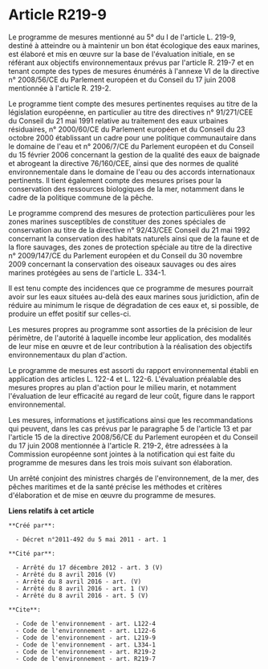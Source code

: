 # Article R219-9

Le programme de mesures mentionné au 5° du I de l'article L. 219-9, destiné à atteindre ou à maintenir un bon état écologique
des eaux marines, est élaboré et mis en œuvre sur la base de l'évaluation initiale, en se référant aux objectifs
environnementaux prévus par l'article R. 219-7 et en tenant compte des types de mesures énumérés à l'annexe VI de la
directive n° 2008/56/CE du Parlement européen et du Conseil du 17 juin 2008 mentionnée à l'article R. 219-2.

Le programme tient compte des mesures pertinentes requises au titre de la législation européenne, en particulier au titre des
directives n° 91/271/CEE du Conseil du 21 mai 1991 relative au traitement des eaux urbaines résiduaires, n° 2000/60/CE du
Parlement européen et du Conseil du 23 octobre 2000 établissant un cadre pour une politique communautaire dans le domaine de
l'eau et n° 2006/7/CE du Parlement européen et du Conseil du 15 février 2006 concernant la gestion de la qualité des eaux de
baignade et abrogeant la directive 76/160/CEE, ainsi que des normes de qualité environnementale dans le domaine de l'eau ou
des accords internationaux pertinents. Il tient également compte des mesures prises pour la conservation des ressources
biologiques de la mer, notamment dans le cadre de la politique commune de la pêche.

Le programme comprend des mesures de protection particulières pour les zones marines susceptibles de constituer des zones
spéciales de conservation au titre de la directive n° 92/43/CEE Conseil du 21 mai 1992 concernant la conservation des
habitats naturels ainsi que de la faune et de la flore sauvages, des zones de protection spéciale au titre de la directive n°
2009/147/CE du Parlement européen et du Conseil du 30 novembre 2009 concernant la conservation des oiseaux sauvages ou des
aires marines protégées au sens de l'article L. 334-1.

Il est tenu compte des incidences que ce programme de mesures pourrait avoir sur les eaux situées au-delà des eaux marines
sous juridiction, afin de réduire au minimum le risque de dégradation de ces eaux et, si possible, de produire un effet
positif sur celles-ci.

Les mesures propres au programme sont assorties de la précision de leur périmètre, de l'autorité à laquelle incombe leur
application, des modalités de leur mise en œuvre et de leur contribution à la réalisation des objectifs environnementaux du
plan d'action.

Le programme de mesures est assorti du rapport environnemental établi en application des articles L. 122-4 et L. 122-6.
L'évaluation préalable des mesures propres au plan d'action pour le milieu marin, et notamment l'évaluation de leur
efficacité au regard de leur coût, figure dans le rapport environnemental.

Les mesures, informations et justifications ainsi que les recommandations qui peuvent, dans les cas prévus par le paragraphe
5 de l'article 13 et par l'article 15 de la directive 2008/56/CE du Parlement européen et du Conseil du 17 juin 2008
mentionnée à l'article R. 219-2, être adressées à la Commission européenne sont jointes à la notification qui est faite du
programme de mesures dans les trois mois suivant son élaboration.

Un arrêté conjoint des ministres chargés de l'environnement, de la mer, des pêches maritimes et de la santé précise les
méthodes et critères d'élaboration et de mise en œuvre du programme de mesures.

**Liens relatifs à cet article**

	**Créé par**:

	  - Décret n°2011-492 du 5 mai 2011 - art. 1

	**Cité par**:

	  - Arrêté du 17 décembre 2012 - art. 3 (V)
	  - Arrêté du 8 avril 2016 (V)
	  - Arrêté du 8 avril 2016 - art. (V)
	  - Arrêté du 8 avril 2016 - art. 1 (V)
	  - Arrêté du 8 avril 2016 - art. 5 (V)

	**Cite**:

	  - Code de l'environnement - art. L122-4
	  - Code de l'environnement - art. L122-6
	  - Code de l'environnement - art. L219-9
	  - Code de l'environnement - art. L334-1
	  - Code de l'environnement - art. R219-2
	  - Code de l'environnement - art. R219-7
